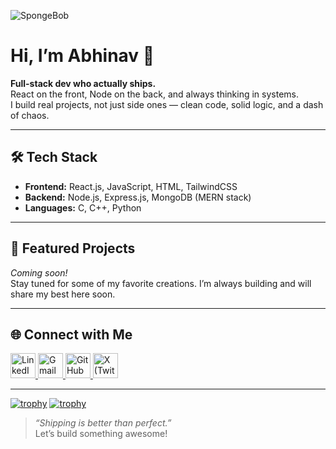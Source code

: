 ![SpongeBob](https://media1.tenor.com/m/2yeCvRKKWL0AAAAC/spongebob-work.gif)
# Hi, I’m Abhinav 👋

**Full-stack dev who actually ships.**  
React on the front, Node on the back, and always thinking in systems.  
I build real projects, not just side ones — clean code, solid logic, and a dash of chaos.

---

## 🛠️ Tech Stack

- **Frontend:** React.js, JavaScript, HTML, TailwindCSS
- **Backend:** Node.js, Express.js, MongoDB (MERN stack)
- **Languages:** C, C++, Python

---

## 🚀 Featured Projects

*Coming soon!*  
Stay tuned for some of my favorite creations. I’m always building and will share my best here soon.

---

## 🌐 Connect with Me

<a href="https://www.linkedin.com/in/abhinav-dwivedi-9m3/" target="_blank">
  <img src="https://cdn.jsdelivr.net/gh/devicons/devicon/icons/linkedin/linkedin-original.svg" alt="LinkedIn" width="40" height="40"/>
</a>
<a href="mailto:abhinavdwivedi933@gmail.com" target="_blank">
  <img src="https://cdn.jsdelivr.net/gh/devicons/devicon/icons/google/google-original.svg" alt="Gmail" width="40" height="40"/>
</a>
<a href="https://github.com/Abhinavv-933" target="_blank">
  <img src="https://cdn.jsdelivr.net/gh/devicons/devicon/icons/github/github-original.svg" alt="GitHub" width="40" height="40"/>
</a>
<a href="https://x.com/abhi09_abd" target="_blank">
  <img src="https://cdn.jsdelivr.net/gh/simple-icons/simple-icons/icons/x.svg" alt="X (Twitter)" width="40" height="40"/>
</a>

---
[![trophy](https://github-profile-trophy.vercel.app/?username=Abhinavv-933)](https://github.com/ryo-ma/github-profile-trophy)
[![trophy](https://github-profile-trophy.vercel.app/?username=Abhinavv-933&theme=onedark)](https://github.com/Abhinavv-933/github-profile-trophy)

> *“Shipping is better than perfect.”*  
Let’s build something awesome!

